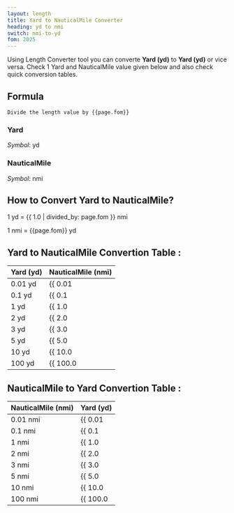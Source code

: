```yaml
---
layout: length
title: Yard to NauticalMile Converter
heading: yd to nmi
switch: nmi-to-yd
fom: 2025
---
```


Using Length Converter tool you can converte **Yard (yd)** to **Yard (yd)** or vice versa. Check 1 Yard and NauticalMile value given below and also check quick conversion tables.

## Formula
`Divide the length value by {{page.fom}}`

### Yard
*Symbol*: yd

### NauticalMile
*Symbol*: nmi

## How to Convert Yard to NauticalMile?
1 yd = {{ 1.0 | divided_by: page.fom }} nmi

1 nmi = {{page.fom}} yd

## Yard to NauticalMile Convertion Table :

| Yard (yd) | NauticalMile (nmi) |
| ---- | ---- |
| 0.01 yd | {{ 0.01 | divided_by: page.fom | round: 12 }} nmi |
| 0.1 yd | {{ 0.1 | divided_by: page.fom | round: 12 }} nmi |
| 1 yd | {{ 1.0 | divided_by: page.fom | round: 12 }} nmi |
| 2 yd | {{ 2.0 | divided_by: page.fom | round: 12 }} nmi |
| 3 yd | {{ 3.0 | divided_by: page.fom | round: 12 }} nmi |
| 5 yd | {{ 5.0 | divided_by: page.fom | round: 12 }} nmi |
| 10 yd | {{ 10.0 | divided_by: page.fom | round: 12 }} nmi |
| 100 yd | {{ 100.0 | divided_by: page.fom | round: 12 }} nmi |

## NauticalMile to Yard Convertion Table :

| NauticalMile (nmi) | Yard (yd) |
| ---- | ---- |
| 0.01 nmi | {{ 0.01 | times: page.fom | round: 12 }} yd |
| 0.1 nmi | {{ 0.1 | times: page.fom | round: 12 }} yd |
| 1 nmi | {{ 1.0 | times: page.fom | round: 12 }} yd |
| 2 nmi | {{ 2.0 | times: page.fom | round: 12 }} yd |
| 3 nmi | {{ 3.0 | times: page.fom | round: 12 }} yd |
| 5 nmi | {{ 5.0 | times: page.fom | round: 12 }} yd |
| 10 nmi | {{ 10.0 | times: page.fom | round: 12 }} yd |
| 100 nmi | {{ 100.0 | times: page.fom | round: 12 }} yd |

<script>
selectInput[6].selected = true
selectOutput[10].selected = true
</script>

